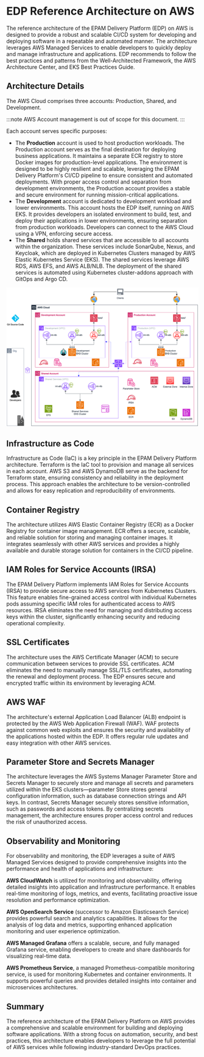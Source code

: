 # EDP Reference Architecture on AWS

The reference architecture of the EPAM Delivery Platform (EDP) on AWS is designed to provide a robust and scalable CI/CD system for developing and deploying software in a repeatable and automated manner. The architecture leverages AWS Managed Services to enable developers to quickly deploy and manage infrastructure and applications. EDP recommends to follow the best practices and patterns from the Well-Architected Framework, the AWS Architecture Center, and EKS Best Practices Guide.

## Architecture Details

The AWS Cloud comprises three accounts: Production, Shared, and Development.

:::note
  AWS Account management is out of scope for this document.
:::

Each account serves specific purposes:

* The **Production** account is used to host production workloads. The Production account serves as the final destination for deploying business applications. It maintains a separate ECR registry to store Docker images for production-level applications. The environment is designed to be highly resilient and scalable, leveraging the EPAM Delivery Platform's CI/CD pipeline to ensure consistent and automated deployments. With proper access control and separation from development environments, the Production account provides a stable and secure environment for running mission-critical applications.
* The **Development** account is dedicated to development workload and lower environments. This account hosts the EDP itself, running on AWS EKS. It provides developers an isolated environment to build, test, and deploy their applications in lower environments, ensuring separation from production workloads. Developers can connect to the AWS Cloud using a VPN, enforcing secure access.
* The **Shared** holds shared services that are accessible to all accounts within the organization. These services include SonarQube, Nexus, and Keycloak, which are deployed in Kubernetes Clusters managed by AWS Elastic Kubernetes Service (EKS). The shared services leverage AWS RDS, AWS EFS, and AWS ALB/NLB. The deployment of the shared services is automated using Kubernetes cluster-addons approach with GitOps and Argo CD.

![EPAM Delivery Platform Reference Architecture on AWS](../assets/developer-guide/architecture/aws-reference-architecture.png)

## Infrastructure as Code

Infrastructure as Code (IaC) is a key principle in the EPAM Delivery Platform architecture. Terraform is the IaC tool to provision and manage all services in each account. AWS S3 and AWS DynamoDB serve as the backend for Terraform state, ensuring consistency and reliability in the deployment process. This approach enables the architecture to be version-controlled and allows for easy replication and reproducibility of environments.

## Container Registry

The architecture utilizes AWS Elastic Container Registry (ECR) as a Docker Registry for container image management. ECR offers a secure, scalable, and reliable solution for storing and managing container images. It integrates seamlessly with other AWS services and provides a highly available and durable storage solution for containers in the CI/CD pipeline.

## IAM Roles for Service Accounts (IRSA)

The EPAM Delivery Platform implements IAM Roles for Service Accounts (IRSA) to provide secure access to AWS services from Kubernetes Clusters. This feature enables fine-grained access control with individual Kubernetes pods assuming specific IAM roles for authenticated access to AWS resources. IRSA eliminates the need for managing and distributing access keys within the cluster, significantly enhancing security and reducing operational complexity.

## SSL Certificates

The architecture uses the AWS Certificate Manager (ACM) to secure communication between services to provide SSL certificates. ACM eliminates the need to manually manage SSL/TLS certificates, automating the renewal and deployment process. The EDP ensures secure and encrypted traffic within its environment by leveraging ACM.

## AWS WAF

The architecture's external Application Load Balancer (ALB) endpoint is protected by the AWS Web Application Firewall (WAF). WAF protects against common web exploits and ensures the security and availability of the applications hosted within the EDP. It offers regular rule updates and easy integration with other AWS services.

## Parameter Store and Secrets Manager

The architecture leverages the AWS Systems Manager Parameter Store and Secrets Manager to securely store and manage all secrets and parameters utilized within the EKS clusters—parameter Store stores general configuration information, such as database connection strings and API keys. In contrast, Secrets Manager securely stores sensitive information, such as passwords and access tokens. By centralizing secrets management, the architecture ensures proper access control and reduces the risk of unauthorized access.

## Observability and Monitoring

For observability and monitoring, the EDP leverages a suite of AWS Managed Services designed to provide comprehensive insights into the performance and health of applications and infrastructure:

**AWS CloudWatch** is utilized for monitoring and observability, offering detailed insights into application and infrastructure performance. It enables real-time monitoring of logs, metrics, and events, facilitating proactive issue resolution and performance optimization.

**AWS OpenSearch Service** (successor to Amazon Elasticsearch Service) provides powerful search and analytics capabilities. It allows for the analysis of log data and metrics, supporting enhanced application monitoring and user experience optimization.

**AWS Managed Grafana** offers a scalable, secure, and fully managed Grafana service, enabling developers to create and share dashboards for visualizing real-time data.

**AWS Prometheus Service**, a managed Prometheus-compatible monitoring service, is used for monitoring Kubernetes and container environments. It supports powerful queries and provides detailed insights into container and microservices architectures.

## Summary

The reference architecture of the EPAM Delivery Platform on AWS provides a comprehensive and scalable environment for building and deploying software applications. With a strong focus on automation, security, and best practices, this architecture enables developers to leverage the full potential of AWS services while following industry-standard DevOps practices.
